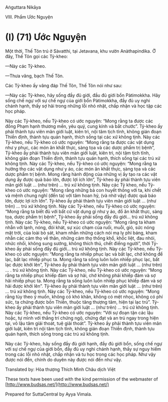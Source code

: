  

Aṅguttara Nikāya

VIII. Phẩm Ước Nguyện

# (I) (71) Ước Nguyện

Một thời, Thế Tôn trú ở Sàvatthi, tại Jetavana, khu vườn Anàthapindika. Ở đây, Thế Tôn gọi các Tỷ-kheo:

—Này các Tỷ-kheo.

—Thưa vâng, bạch Thế Tôn.

Các Tỷ-kheo ấy vâng đáp Thế Tôn, Thế Tôn nói như sau:

—Này các Tỷ-kheo, hãy sống đầy đủ giới, đầu đủ giới bổn Pàtimokkha. Hãy sống chế ngự với sự chế ngự của giới bổn Pàtimokkha, đầy đủ uy nghi chánh hạnh, thấy sợ hãi trong những lỗi nhỏ nhặt, chấp nhận và học tập các học pháp.

Này các Tỷ-kheo, nếu Tỷ-kheo có ước nguyện: “Mong rằng ta được các đồng Phạm hạnh thương mến, yêu quý, cung kính và bắt chước”. Tỷ-kheo ấy phải thành tựu viên mãn giới luật, kiên trì, nội tâm tịch tĩnh, không gián đoạn Thiền định, thành tựu quán hạnh, thích sống tại các xứ không tịnh. Này các Tỷ-kheo, nếu Tỷ-kheo có ước nguyện: “Mong rằng ta được các vật dụng như y phục, các món ăn khất thực, sàng tọa và các dược phẩm trị bệnh”, Tỷ-kheo ấy phải thành tựu viên mãn giới luật, kiên trì, nội tâm tịch tĩnh, không gián đoạn Thiền định, thành tựu quán hạnh, thích sống tại các trú xứ không tịnh. Này các Tỷ-kheo, nếu Tỷ-kheo có ước nguyện: “Mong rằng ta hưởng thọ các vật dụng như y áo, các món ăn khất thực, sàng tọa và các dược phẩm trị bệnh. Mong rằng hành động của những vị ấy tạo ra các vật dụng ấy được quả báo lớn, được lợi ích lớn”, Tỷ-kheo ấy phải thành tựu viên mãn giới luật … (như trên) … trú xứ không tịnh. Này các Tỷ kheo, nếu Tỷ-kheo có ước nguyện: “Mong rằng những bà con huyết thống với ta, khi chết và mệnh chung nghĩ (đến ta) với tâm hoan hỷ, (và nhờ vậy) được quả báo lớn, được lợi ích lớn”. Tỷ-kheo ấy phải thành tựu viên mãn giới luật … (như trên) … trú xứ không tịnh. Này các Tỷ-kheo, nếu Tỷ-kheo có ước nguyện: “Mong rằng ta biết đủ với bất cứ vật dụng gì như y áo, đồ ăn khất thực, sàng tọa, dược phẩm trị bệnh”, Tỷ-kheo ấy phải sống đầy đủ giới... trú xứ không tịnh. Này các Tỷ-kheo, nếu Tỷ-kheo có ước nguyện: “Mong rằng ta kham nhẫn với lạnh, nóng, đói khát, sự xúc chạm của ruồi, muỗi, gió, sức nóng mặt trời, của loài bò sát, kham nhẫn những cách nói mạ ly phỉ báng, kham nhẫn các cảm thọ về thân, những cảm thọ thống khổ, khốc liệt, đau nhói, nhức nhối, không sung sướng, không thích thú, chết điếng người”, thời Tỷ-kheo ấy phải sống đầy đủ giới... trú xứ không tịnh. Này các Tỷ-kheo, nếu Tỷ-kheo có ước nguyện: “Mong rằng ta nhiếp phục lạc và bất lạc, chớ không để lạc, bất lạc nhiếp phục ta. Mong rằng ta sống luôn luôn nhiếp phục lạc, bất lạc được khởi lên”, Tỷ-kheo ấy phải thành tựu viên mãn giới luật … (như trên) … . trú xứ không tịnh. Này các Tỷ-kheo, nếu Tỷ-kheo có ước nguyện: “Mong rằng ta nhiếp phục khiếp đảm và sợ hãi, chớ không phải khiếp đảm và sợ hãi nhiếp phục ta. Mong rằng ta sống luôn luôn nhiếp phục khiếp đảm và sợ hãi được khởi lên”. Tỷ-kheo ấy phải thành tựu viên mãn giới luật … (như trên) … trú xứ không tịnh. Này các Tỷ-kheo, nếu Tỷ-kheo có ước nguyện: “Mong rằng tùy theo ý muốn, không có khó khăn, không có mệt nhọc, không có phí sức, ta chứng được bốn Thiền, thuộc tăng thượng tâm, hiện tại lạc trú”. Tỷ-kheo ấy phải thành tựu viên mãn giới luật … (như trên) … trú cứ không tịnh. Này các Tỷ-kheo, nếu Tỷ-kheo có ước nguyện: “Với sự đoạn tận các lậu hoặc, tự mình với thắng trí chứng ngộ, chứng đạt và an trú ngay trong hiện tại, vô lậu tâm giải thoát, tuệ giải thoát”. Tỷ-kheo ấy phải thành tựu viên mãn giới luật, kiên trì nội tâm tịch tĩnh, không gián đoạn Thiền định, thành tựu quán hạnh, thích sống trong các trú xứ không tịnh.

Này các Tỷ-kheo, hãy sống đầy đủ giới hạnh, đầy đủ giới bổn, sống chế ngự với sự chế ngự của giới bổn, đầy đủ uy nghi chánh hạnh, thấy sự nguy hiểm trong các lỗi nhỏ nhặt, chấp nhận và tu học trong các học pháp. Như vậy được nói đến, chính do duyên này được nói đến như vậy.

Translated by: Hòa thượng Thích Minh Châu dịch Việt

These texts have been used with the kind permission of the webmaster of [http://www.budsas.net/](http://www.budsas.net/)

Prepared for SuttaCentral by Ayya Vimala.